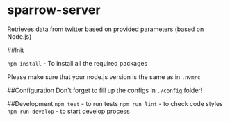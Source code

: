 # sparrow-server
Retrieves data from twitter based on provided parameters (based on Node.js)

##Init

`npm install` - To install all the required packages

Please make sure that your node.js version is the same as in `.nvmrc`

##Configuration
Don't forget to fill up the configs in `./config` folder!

##Development
`npm test` - to run tests
`npm run lint` - to check code styles
`npm run develop` - to start develop process